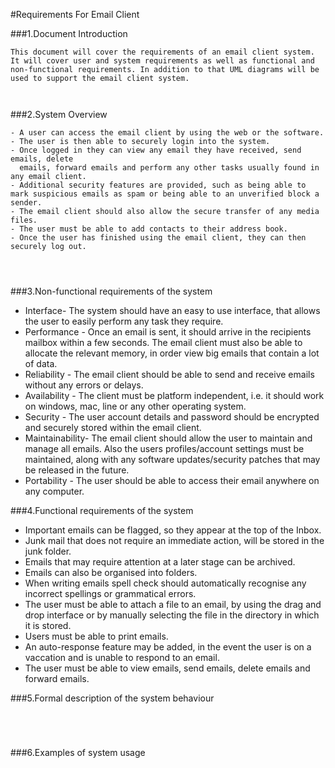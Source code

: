 #Requirements For Email Client

###1.Document Introduction  
```  
This document will cover the requirements of an email client system. It will cover user and system requirements as well as functional and non-functional requirements. In addition to that UML diagrams will be used to support the email client system. 
 
 

```  
###2.System	Overview

```  
- A user can access the email client by using the web or the software.
- The user is then able to securely login into the system.
- Once logged in they can view any email they have received, send emails, delete      
  emails, forward emails and perform any other tasks usually found in any email client.  
- Additional security features are provided, such as being able to mark suspicious emails as spam or being able to an unverified block a sender. 
- The email client should also allow the secure transfer of any media files.
- The user must be able to add contacts to their address book. 
- Once the user has finished using the email client, they can then securely log out. 

 
 

```
###3.Non-functional	requirements of	the	system
  
- Interface- The system should have an easy to use interface, that allows the user to easily perform any task they require.  
- Performance - Once an email is sent, it should arrive in the recipients mailbox within a few seconds. The email client must also be able to allocate the relevant memory, in order view big emails that contain a lot of data.
- Reliability - The email client should be able to send and receive emails without any errors or delays. 
- Availability - The client must be platform independent, i.e. it should work on windows, mac, line or any other operating system. 
- Security - The user account details and password should be encrypted and securely stored within the email client. 
- Maintainability- The email client should allow the user to maintain and manage all emails. Also the users profiles/account settings must be maintained, along with any software updates/security patches that may be released in the future. 
- Portability - The user should be able to access their email anywhere on any computer. 


 


###4.Functional requirements of	the	system

- Important emails can be flagged, so they appear at the top of the Inbox.
- Junk mail that does not require an immediate action, will be stored in the junk folder.
- Emails that may require attention at a later stage can be archived.
- Emails can also be organised into folders.
- When writing emails spell check should automatically recognise any incorrect spellings or grammatical errors. 
- The user must be able to attach a file to an email, by using the drag and drop interface or by manually selecting the file in the directory in which it is stored. 
- Users must be able to print emails.
- An auto-response feature may be added, in the event the user is on a vaccation and is unable to respond to an email. 
- The user must be able to view emails, send emails, delete emails and forward emails.


 


###5.Formal	description	of the system behaviour
```  
 
 
 

```
###6.Examples of system	usage
```  
 
 
 

```